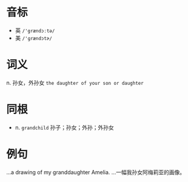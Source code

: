 # 音标

- 英 `/'grændɔːtə/`
- 美 `/'ɡrændɔtɚ/`

# 词义

n. 孙女，外孙女
`the daughter of your son or daughter`

# 同根

- n. `grandchild` 孙子；孙女；外孙；外孙女

# 例句

...a drawing of my granddaughter Amelia.
…一幅我孙女阿梅莉亚的画像。


